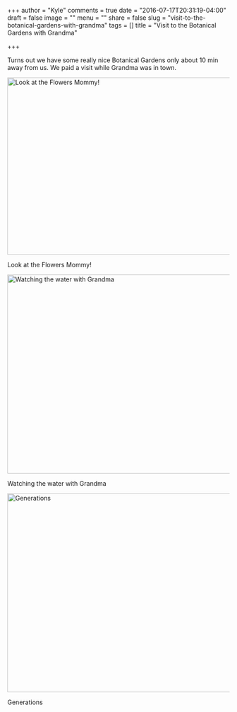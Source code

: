 +++
author = "Kyle"
comments = true
date = "2016-07-17T20:31:19-04:00"
draft = false
image = ""
menu = ""
share = false
slug = "visit-to-the-botanical-gardens-with-grandma"
tags = []
title = "Visit to the Botanical Gardens with Grandma"

+++


Turns out we have some really nice Botanical Gardens only about 10 min away from us. We paid a visit while Grandma was in town.
<!--more-->

<a href="http://photos.kyleandarica.com/Family/Riley-Marie/20150601-to-20150630/i-Z9k9v3V/A" target="_blank">
	<img src="http://photos.kyleandarica.com/Family/Riley-Marie/20150601-to-20150630/i-Z9k9v3V/0/M/IMG_2553-M.jpg" alt="Look at the Flowers Mommy!" width="600" height="401" />
</a>
<p class="caption">Look at the Flowers Mommy!</p>

<a href="http://photos.kyleandarica.com/Family/Riley-Marie/20150601-to-20150630/i-MwxZh8P/A" target="_blank">
	<img src="http://photos.kyleandarica.com/Family/Riley-Marie/20150601-to-20150630/i-MwxZh8P/0/M/IMG_2558-M.jpg" alt="Watching the water with Grandma" width="600" height="450" />
</a>
<p class="caption">Watching the water with Grandma</p>

<a href="http://photos.kyleandarica.com/Family/Riley-Marie/20150601-to-20150630/i-dckzVdQ/A" target="_blank">
	<img src="http://photos.kyleandarica.com/Family/Riley-Marie/20150601-to-20150630/i-dckzVdQ/0/M/IMG_2574-M.jpg" alt="Generations" width="600" height="450" />
</a>
<p class="caption">Generations</p>